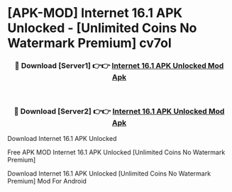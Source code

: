 # [APK-MOD] Internet 16.1 APK Unlocked - [Unlimited Coins No Watermark Premium] cv7ol



<div align="center">
<h3>🔴 Download [Server1] 👉👉 <a href="https://momento.my/?title=Internet_16.1_APK_Unlocked">Internet 16.1 APK Unlocked Mod Apk</a></h3><br>

<h3>🔴 Download [Server2] 👉👉 <a href="https://momento.my/?title=Internet_16.1_APK_Unlocked">Internet 16.1 APK Unlocked Mod Apk</a></h3>
</div>



Download Internet 16.1 APK Unlocked 

Free APK MOD Internet 16.1 APK Unlocked [Unlimited Coins No Watermark Premium]

Download Internet 16.1 APK Unlocked [Unlimited Coins No Watermark Premium] Mod For Android
